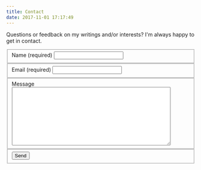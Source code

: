 ```yaml
---
title: Contact
date: 2017-11-01 17:17:49
---
```


Questions or feedback on my writings and/or interests? I'm always happy to get
in contact.

<form action="https://formspree.io/msanatan@gmail.com"
    method="POST"
    id="contact">
    <fieldset class="field">
        <label for="name">Name (required)</label>
        <input type="text" name="name" class="contact-text-input" required />
    </fieldset>
    <fieldset class="field">
        <label for="_replyto">Email (required)</label>
        <input type="email" name="_replyto" class="contact-text-input" required />
    </fieldset>
    <fieldset class="field">
        <label for="message">Message</label>
        <textarea name="message" cols="50" rows="10" class="contact-textarea" required></textarea>
    </fieldset>
    <fieldset class="field field-button">
        <input type="text" name="_gotcha" style="display:none" />
        <input type="hidden" name="_subject" value="Message via http://msanatan.com" />
        <input type="hidden" name="_next" value="http://msanatan.com" />
        <input type="submit" class="contact-button" value="Send" />
    </fieldset>
</form>
